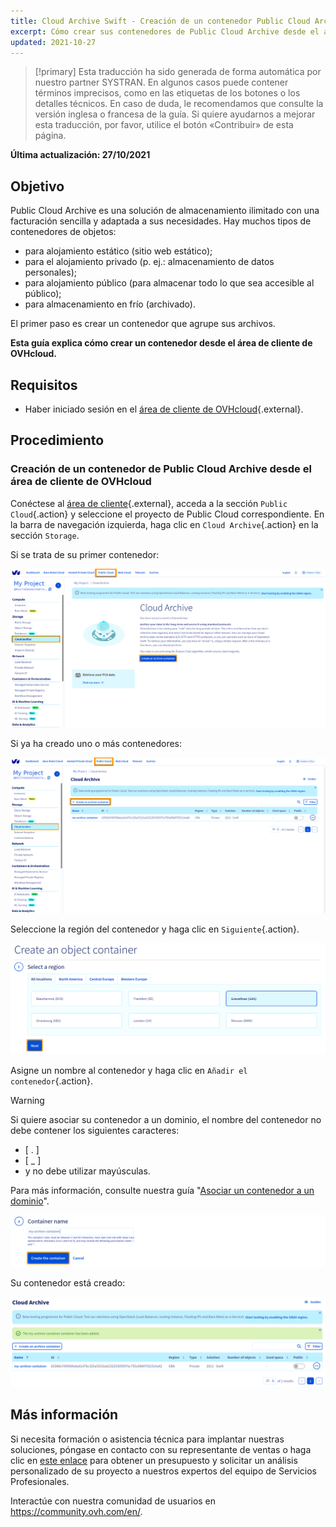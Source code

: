 ```yaml
---
title: Cloud Archive Swift - Creación de un contenedor Public Cloud Archive
excerpt: Cómo crear sus contenedores de Public Cloud Archive desde el área de cliente de OVHcloud
updated: 2021-10-27
---
```


> [!primary]
> Esta traducción ha sido generada de forma automática por nuestro partner SYSTRAN. En algunos casos puede contener términos imprecisos, como en las etiquetas de los botones o los detalles técnicos. En caso de duda, le recomendamos que consulte la versión inglesa o francesa de la guía. Si quiere ayudarnos a mejorar esta traducción, por favor, utilice el botón «Contribuir» de esta página.
>

**Última actualización: 27/10/2021**

## Objetivo

Public Cloud Archive es una solución de almacenamiento ilimitado con una facturación sencilla y adaptada a sus necesidades. Hay muchos tipos de contenedores de objetos:

- para alojamiento estático (sitio web estático);
- para el alojamiento privado (p. ej.: almacenamiento de datos personales);
- para alojamiento público (para almacenar todo lo que sea accesible al público);
- para almacenamiento en frío (archivado).

El primer paso es crear un contenedor que agrupe sus archivos. 

**Esta guía explica cómo crear un contenedor desde el área de cliente de OVHcloud.**

## Requisitos

- Haber iniciado sesión en el [área de cliente de OVHcloud](https://www.ovh.com/auth/?action=gotomanager&from=https://www.ovh.es/&ovhSubsidiary=es){.external}.

## Procedimiento

### Creación de un contenedor de Public Cloud Archive desde el área de cliente de OVHcloud

Conéctese al [área de cliente](https://www.ovh.com/auth/?action=gotomanager&from=https://www.ovh.es/&ovhSubsidiary=es){.external}, acceda a la sección `Public Cloud`{.action} y seleccione el proyecto de Public Cloud correspondiente. En la barra de navegación izquierda, haga clic en `Cloud Archive`{.action} en la sección `Storage`.

Si se trata de su primer contenedor:

![pca dashboard](images/create-container-20211006094158312.png)

Si ya ha creado uno o más contenedores:

![pca dashboard](images/create-container-20211006094851682.png)

Seleccione la región del contenedor y haga clic en `Siguiente`{.action}.

![select a region](images/create-container-20211006094448923.png)

Asigne un nombre al contenedor y haga clic en `Añadir el contenedor`{.action}.

> [!warning]
>
> Si quiere asociar su contenedor a un dominio, el nombre del contenedor no debe contener los siguientes caracteres:
>
> - [ . ]
> - [ _ ]
> - y no debe utilizar mayúsculas.
>
> Para más información, consulte nuestra guía "[Asociar un contenedor a un dominio](/pages/storage_and_backup/object_storage/pcs_link_domain)".
>

![container name](images/create-container-20211006094550334.png)

Su contenedor está creado:

![container created](images/create-container-20211006094630754.png)

## Más información

Si necesita formación o asistencia técnica para implantar nuestras soluciones, póngase en contacto con su representante de ventas o haga clic en [este enlace](https://www.ovhcloud.com/es-es/professional-services/) para obtener un presupuesto y solicitar un análisis personalizado de su proyecto a nuestros expertos del equipo de Servicios Profesionales.

Interactúe con nuestra comunidad de usuarios en <https://community.ovh.com/en/>.
